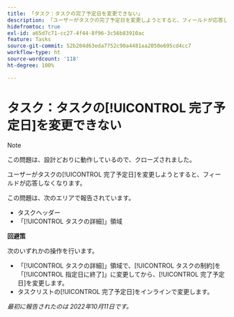 ```yaml
---
title: 「タスク：タスクの完了予定日を変更できない」
description: 「ユーザーがタスクの完了予定日を変更しようとすると、フィールドが応答しなくなります。」
hidefromtoc: true
exl-id: a65d7c71-cc27-4f44-8f96-3c56b83910ac
feature: Tasks
source-git-commit: 52b204d63eda7752c90a4481aa2050e695cd4cc7
workflow-type: ht
source-wordcount: '118'
ht-degree: 100%

---
```


# タスク：タスクの[!UICONTROL 完了予定日]を変更できない

>[!NOTE]
>
>この問題は、設計どおりに動作しているので、クローズされました。

ユーザーがタスクの[!UICONTROL 完了予定日]を変更しようとすると、フィールドが応答しなくなります。

この問題は、次のエリアで報告されています。

* タスクヘッダー
* 「[!UICONTROL タスクの詳細]」領域

**回避策**

次のいずれかの操作を行います。

* 「[!UICONTROL タスクの詳細]」領域で、[!UICONTROL タスクの制約]を「[!UICONTROL 指定日に終了]」に変更してから、[!UICONTROL 完了予定日]を変更します。
* タスクリストの[!UICONTROL 完了予定日]をインラインで変更します。

_最初に報告されたのは 2022年10月11日です。_
